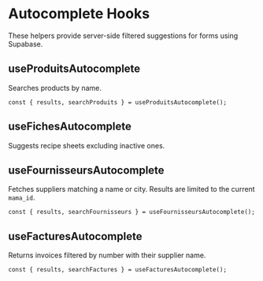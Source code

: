 # Autocomplete Hooks

These helpers provide server-side filtered suggestions for forms using Supabase.

## useProduitsAutocomplete

Searches products by name.

```
const { results, searchProduits } = useProduitsAutocomplete();
```

## useFichesAutocomplete

Suggests recipe sheets excluding inactive ones.

## useFournisseursAutocomplete

Fetches suppliers matching a name or city. Results are limited to the current `mama_id`.

```
const { results, searchFournisseurs } = useFournisseursAutocomplete();
```

## useFacturesAutocomplete

Returns invoices filtered by number with their supplier name.

```
const { results, searchFactures } = useFacturesAutocomplete();
```
